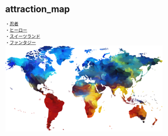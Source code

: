 # attraction_map
・[忍者](https://pixabay.com/ja/photos/?q=ninja&hp=&image_type=all&order=&cat=&min_width=&min_height=)  
・[ヒーロー](https://pixabay.com/ja/photos/?q=hero&hp=&image_type=all&order=popular&cat=&min_width=&min_height=)  
・[スイーツランド](https://pixabay.com/ja/photos/?q=sweets&hp=&image_type=all&order=popular&cat=&min_width=&min_height=)  
・[ファンタジー](https://pixabay.com/ja/photos/?q=fantasy&hp=&image_type=all&order=&cat=&min_width=&min_height=)  
[![アトラクション](colorful-1974699_1920.png)](https://pixabay.com/)

